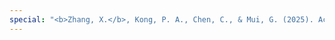 ```yaml
---
special: "<b>Zhang, X.</b>, Kong, P. A., Chen, C., & Mui, G. (2025). Acculturation gaps and educational involvement among Chinese immigrant parents: The mediating role of depression and life satisfaction. <i>Journal of School Psychology. 109</i>, 101425."
---
```


